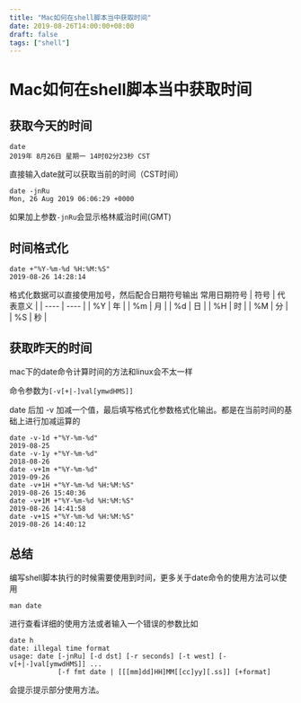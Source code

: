 ```yaml
---
title: "Mac如何在shell脚本当中获取时间"
date: 2019-08-26T14:00:00+08:00
draft: false
tags: ["shell"]
---
```


# Mac如何在shell脚本当中获取时间

## 获取今天的时间

```shell
date
2019年 8月26日 星期一 14时02分23秒 CST
```
直接输入date就可以获取当前的时间（CST时间）
```shell
date -jnRu
Mon, 26 Aug 2019 06:06:29 +0000
```
如果加上参数`-jnRu`会显示格林威治时间(GMT)
## 时间格式化

```shell
date +"%Y-%m-%d %H:%M:%S"
2019-08-26 14:28:14
```
格式化数据可以直接使用加号，然后配合日期符号输出
常用日期符号
|  符号   | 代表意义  |
|  ----  | ----  |
| %Y  | 年 |
| %m  | 月 |
| %d  | 日 |
| %H | 时 |
| %M  | 分 |
| %S | 秒 |

## 获取昨天的时间

mac下的date命令计算时间的方法和linux会不太一样

命令参数为`[-v[+|-]val[ymwdHMS]]`

date 后加 -v 加减一个值，最后填写格式化参数格式化输出。都是在当前时间的基础上进行加减运算的
```shell
date -v-1d +"%Y-%m-%d"
2019-08-25
date -v-1y +"%Y-%m-%d"
2018-08-26
date -v+1m +"%Y-%m-%d"
2019-09-26
date -v+1H +"%Y-%m-%d %H:%M:%S"
2019-08-26 15:40:36
date -v+1M +"%Y-%m-%d %H:%M:%S"
2019-08-26 14:41:58
date -v+1S +"%Y-%m-%d %H:%M:%S"
2019-08-26 14:40:12
```

## 总结
编写shell脚本执行的时候需要使用到时间，更多关于date命令的使用方法可以使用
```shell
man date
```
进行查看详细的使用方法或者输入一个错误的参数比如
```shell
date h
date: illegal time format
usage: date [-jnRu] [-d dst] [-r seconds] [-t west] [-v[+|-]val[ymwdHMS]] ... 
            [-f fmt date | [[[mm]dd]HH]MM[[cc]yy][.ss]] [+format]
```
会提示提示部分使用方法。